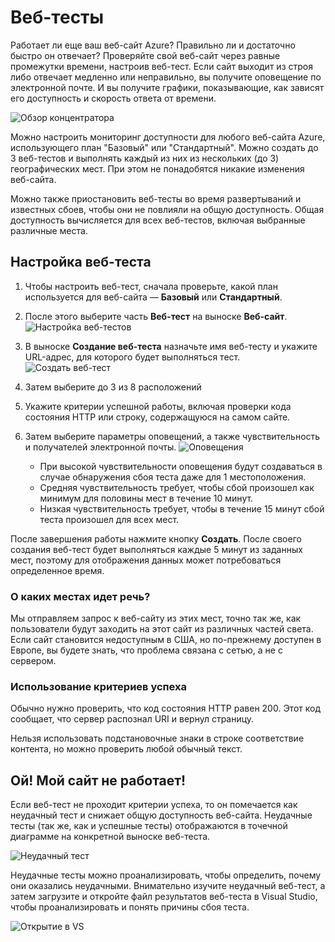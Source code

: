 <properties title="How to create web test" pageTitle="How to create web test" description="Learn how to create web tests in Azure." authors="awills" manager="kamrani" />

<tags ms.service="application-insights" ms.workload="tbd" ms.tgt_pltfrm="ibiza" ms.devlang="na" ms.topic="article" ms.date="2014-09-29" ms.author="awills"></tags>

# Веб-тесты

Работает ли еще ваш веб-сайт Azure? Правильно ли и достаточно быстро он отвечает? Проверяйте свой веб-сайт через равные промежутки времени, настроив веб-тест. Если сайт выходит из строя либо отвечает медленно или неправильно, вы получите оповещение по электронной почте. И вы получите графики, показывающие, как зависят его доступность и скорость ответа от времени.

![Обзор концентратора][Обзор концентратора]

Можно настроить мониторинг доступности для любого веб-сайта Azure, использующего план "Базовый" или "Стандартный". Можно создать до 3 веб-тестов и выполнять каждый из них из нескольких (до 3) географических мест. При этом не понадобятся никакие изменения веб-сайта.

Можно также приостановить веб-тесты во время развертываний и известных сбоев, чтобы они не повлияли на общую доступность. Общая доступность вычисляется для всех веб-тестов, включая выбранные различные места.

## Настройка веб-теста

1.  Чтобы настроить веб-тест, сначала проверьте, какой план используется для веб-сайта — **Базовый** или **Стандартный**.
2.  После этого выберите часть **Веб-тест** на выноске **Веб-сайт**.
    ![Настройка веб-тестов][Настройка веб-тестов]
3.  В выноске **Создание веб-теста** назначьте имя веб-тесту и укажите URL-адрес, для которого будет выполняться тест.
    ![Создать веб-тест][Создать веб-тест]
4.  Затем выберите до 3 из 8 расположений
5.  Укажите критерии успешной работы, включая проверки кода состояния HTTP или строку, содержащуюся на самом сайте.
6.  Затем выберите параметры оповещений, а также чувствительность и получателей электронной почты.
    ![Оповещения][Оповещения]

    -   При высокой чувствительности оповещения будут создаваться в случае обнаружения сбоя теста даже для 1 местоположения.
    -   Средняя чувствительность требует, чтобы сбой произошел как минимум для половины мест в течение 10 минут.
    -   Низкая чувствительность требует, чтобы в течение 15 минут сбой теста произошел для всех мест.

После завершения работы нажмите кнопку **Создать**. После своего создания веб-тест будет выполняться каждые 5 минут из заданных мест, поэтому для отображения данных может потребоваться определенное время.

### О каких местах идет речь?

Мы отправляем запрос к веб-сайту из этих мест, точно так же, как пользователи будут заходить на этот сайт из различных частей света. Если сайт становится недоступным в США, но по-прежнему доступен в Европе, вы будете знать, что проблема связана с сетью, а не с сервером.

### Использование критериев успеха

Обычно нужно проверить, что код состояния HTTP равен 200. Этот код сообщает, что сервер распознал URI и вернул страницу.

Нельзя использовать подстановочные знаки в строке соответствие контента, но можно проверить любой обычный текст.

## Ой! Мой сайт не работает!

Если веб-тест не проходит критерии успеха, то он помечается как неудачный тест и снижает общую доступность веб-сайта. Неудачные тесты (так же, как и успешные тесты) отображаются в точечной диаграмме на конкретной выноске веб-теста.

![Неудачный тест][Неудачный тест]

Неудачные тесты можно проанализировать, чтобы определить, почему они оказались неудачными. Внимательно изучите неудачный веб-тест, а затем загрузите и откройте файл результатов веб-теста в Visual Studio, чтобы проанализировать и понять причины сбоя теста.

![Открытие в VS][Открытие в VS]

  [Обзор концентратора]: ./media/insights-create-web-tests/Inisghts_WebTestBlade.png
  [Настройка веб-тестов]: ./media/insights-create-web-tests/Insights_ConfigurePart.png
  [Создать веб-тест]: ./media/insights-create-web-tests/Insights_CreateTest.png
  [Оповещения]: ./media/insights-create-web-tests/Inisghts_AlertCreation.png
  [Неудачный тест]: ./media/insights-create-web-tests/Insights_FailedWebTest.png
  [Открытие в VS]: ./media/insights-create-web-tests/Insights_OpenInVS.png
